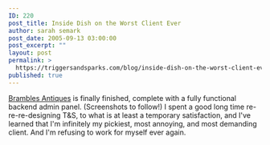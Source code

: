 ```yaml
---
ID: 220
post_title: Inside Dish on the Worst Client Ever
author: sarah semark
post_date: 2005-09-13 03:00:00
post_excerpt: ""
layout: post
permalink: >
  https://triggersandsparks.com/blog/inside-dish-on-the-worst-client-ever/
published: true
---
```

<p><a href="http://bramblesantiques.com">Brambles Antiques</a> is finally finished, complete with a fully functional backend admin panel. (Screenshots to follow!) I spent a good long time re-re-re-designing T&S, to what is at least a temporary satisfaction, and I've learned that I'm infinitely my pickiest, most annoying, and most demanding client. And I'm refusing to work for myself ever again.</p>